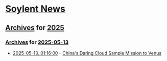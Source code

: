# [Soylent News](../../../README.md)

## [Archives](../../index.md) for [2025](../index.md)

### [Archives](../../index.md) for [2025-05-13](index.md)

* [2025-05-13, 01:16:00](https://soylentnews.org/article.pl?sid=25/05/11/1440209&from=rss) - [China's Daring Cloud Sample Mission to Venus](https://soylentnews.org/article.pl?sid=25/05/11/1440209&from=rss)
